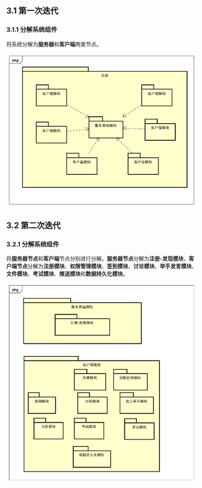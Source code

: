 ## 3.1 第一次迭代

### 3.1.1 分解系统组件
 
将系统分解为**服务器**和**客户端**两类节点。

![](img/common/Iteration1.png)

## 3.2 第二次迭代

### 3.2.1 分解系统组件

将**服务器节点**和**客户端**节点分别进行分解。**服务器节点**分解为**注册-发现模块**，**客户端节点**分解为**注册模块**、**权限管理模块**、**签到模块**、**讨论模块**、**举手发言模块**、**文件模块**、**考试模块**、**推送模块**和**数据持久化模块**。

![](img/common/Iteration2.png)
